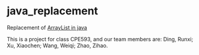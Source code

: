# java_replacement

Replacement of [ArrayList in java](https://www.flowerbrackets.com/arraylist-in-java/)

This is a project for class CPE593, and our team members are: 
Ding, Runxi;   Xu, Xiaochen;    Wang, Weiqi;    Zhao, Zihao.
